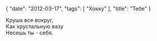 {
   "date": "2012-03-17",
   "tags": [
      "Хокку"
   ],
   "title": "Тебе"
}

Круша все вокруг,  
Как хрустальную вазу  
Несешь ты - себя.
